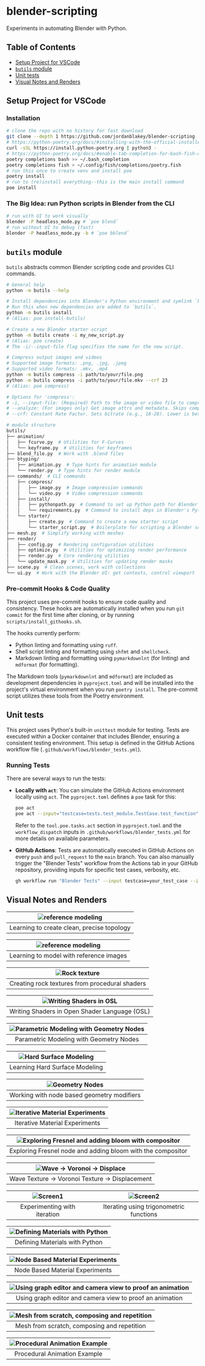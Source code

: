 # blender-scripting

Experiments in automating Blender with Python.

<!-- START doctoc generated TOC please keep comment here to allow auto update -->
<!-- DON'T EDIT THIS SECTION, INSTEAD RE-RUN doctoc TO UPDATE -->
## Table of Contents

- [Setup Project for VSCode](#setup-project-for-vscode)
- [`butils` module](#butils-module)
- [Unit tests](#unit-tests)
- [Visual Notes and Renders](#visual-notes-and-renders)

<!-- END doctoc generated TOC please keep comment here to allow auto update -->

## Setup Project for VSCode

### Installation

```sh
# clone the repo with no history for fast download
git clone --depth 1 https://github.com/jordanblakey/blender-scripting
# https://python-poetry.org/docs/#installing-with-the-official-installer
curl -sSL https://install.python-poetry.org | python3 -
# https://python-poetry.org/docs/#enable-tab-completion-for-bash-fish-or-zsh
poetry completions bash >> ~/.bash_completion
poetry completions fish > ~/.config/fish/completions/poetry.fish
# run this once to create venv and install poe
poetry install
# run to (re)install everything--this is the main install command
poe install
```

### The Big Idea: run Python scripts in Blender from the CLI

```sh
# run with UI to work visually
blender -P headless_mode.py # `poe blend`
# run without UI to debug (fast)
blender -P headless_mode.py -b # `poe bblend`
```

## `butils` module

`butils` abstracts common Blender scripting code and provides CLI commands.

```sh
# General help
python -m butils --help

# Install dependencies into Blender's Python environment and symlink `butils`
# Run this when new dependencies are added to `butils`.
python -m butils install
# (Alias: poe install-butils)

# Create a new Blender starter script
python -m butils create -i my_new_script.py
# (Alias: poe create)
# The -i/--input-file flag specifies the name for the new script.

# Compress output images and videos
# Supported image formats: .png, .jpg, .jpeg
# Supported video formats: .mkv, .mp4
python -m butils compress -i path/to/your/file.png
python -m butils compress -i path/to/your/file.mkv --crf 23
# (Alias: poe compress)

# Options for 'compress':
# -i, --input-file: (Required) Path to the image or video file to compress.
# --analyze: (For images only) Get image attrs and metadata. Skips compression.
# --crf: Constant Rate Factor. Sets bitrate (e.g., 18-28). Lower is better.

# module structure
butils/
├── animation/
│   ├── fcurve.py  # Utilities for F-Curves
│   └── keyframe.py  # Utilities for keyframes
├── blend_file.py  # Work with .blend files
├── btyping/
│   ├── animation.py  # Type hints for animation module
│   └── render.py  # Type hints for render module
├── commands/  # CLI commands
│   ├── compress/
│   │   ├── image.py  # Image compression commands
│   │   └── video.py  # Video compression commands
│   ├── install/
│   │   ├── pythonpath.py  # Command to set up Python path for Blender
│   │   └── requirements.py  # Command to install deps in Blender's Python
│   └── starter/
│       ├── create.py  # Command to create a new starter script
│       └── starter_script.py  # Boilerplate for scripting a Blender scene
├── mesh.py  # Simplify working with meshes
├── render/
│   ├── config.py  # Rendering configuration utilities
│   ├── optimize.py  # Utilities for optimizing render performance
│   ├── render.py  # Core rendering utilities
│   └── update_mask.py  # Utilities for updating render masks
├── scene.py  # Clean scenes, work with collections
└── ui.py  # Work with the Blender UI: get contexts, control viewport
```

### Pre-commit Hooks & Code Quality

This project uses pre-commit hooks to ensure code quality and consistency. These
hooks are automatically installed when you run `git commit` for the first time
after cloning, or by running `scripts/install_githooks.sh`.

The hooks currently perform:

- Python linting and formatting using `ruff`.
- Shell script linting and formatting using `shfmt` and `shellcheck`.
- Markdown linting and formatting using `pymarkdownlnt` (for linting) and
  `mdformat` (for formatting).

The Markdown tools (`pymarkdownlnt` and `mdformat`) are included as development
dependencies in `pyproject.toml` and will be installed into the project's
virtual environment when you run `poetry install`. The pre-commit script
utilizes these tools from the Poetry environment.

## Unit tests

This project uses Python's built-in `unittest` module for testing. Tests are
executed within a Docker container that includes Blender, ensuring a consistent
testing environment. This setup is defined in the GitHub Actions workflow file
(`.github/workflows/blender_tests.yml`).

### Running Tests

There are several ways to run the tests:

- **Locally with `act`**: You can simulate the GitHub Actions environment
  locally using `act`. The `pyproject.toml` defines a `poe` task for this:

  ```sh
  poe act
  poe act --input="testcase=tests.test_module.TestCase.test_function"
  ```

  Refer to the `tool.poe.tasks.act` section in `pyproject.toml` and the
  `workflow_dispatch` inputs in `.github/workflows/blender_tests.yml` for more
  details on available parameters.

- **GitHub Actions**: Tests are automatically executed in GitHub Actions on
  every `push` and `pull_request` to the `main` branch. You can also manually
  trigger the "Blender Tests" workflow from the Actions tab in your GitHub
  repository, providing inputs for specific test cases, verbosity, etc.

  ```sh
  gh workflow run "Blender Tests" --input testcase=your_test_case --input verbosity=2
  ```

## Visual Notes and Renders

|  ![reference modeling][topology_practice]  |
| :----------------------------------------: |
| Learning to create clean, precise topology |

| ![reference modeling][modeling_with_reference_images] |
| :---------------------------------------------------: |
|        Learning to model with reference images        |

|    ![Rock texture][procedural_rock_shader]     |
| :--------------------------------------------: |
| Creating rock textures from procedural shaders |

| ![Writing Shaders in OSL][writing_shaders_in_osl] |
| :-----------------------------------------------: |
|   Writing Shaders in Open Shader Language (OSL)   |

| ![Parametric Modeling with Geometry Nodes][parameteric_meshes_geometry_nodes] |
| :---------------------------------------------------------------------------: |
|                    Parametric Modeling with Geometry Nodes                    |

| ![Hard Surface Modeling][hard_surface_modeling] |
| :---------------------------------------------: |
|         Learning Hard Surface Modeling          |

| ![Geometry Nodes][geometry_nodes_and_materials] |
| :---------------------------------------------: |
|   Working with node based geometry modifiers    |

| ![Iterative Material Experiments][iterative_material_exploration_bsdf] |
| :--------------------------------------------------------------------: |
|                     Iterative Material Experiments                     |

| ![Exploring Fresnel and adding bloom with compositor][fresnel_node_bloom] |
| :-----------------------------------------------------------------------: |
|        Exploring Fresnel node and adding bloom with the compositor        |

| ![Wave -> Voronoi -> Displace][material_wave_texture_voronoi_displacement] |
| :------------------------------------------------------------------------: |
|              Wave Texture -> Voronoi Texture -> Displacement               |

|    ![Screen1][iteration]     |         ![Screen2][iteration2]          |
| :--------------------------: | :-------------------------------------: |
| Experimenting with iteration | Iterating using trigonometric functions |

| ![Defining Materials with Python][cycles_render_200] |
| :--------------------------------------------------: |
|            Defining Materials with Python            |

| ![Node Based Material Experiments][node_mat_experiments] |
| :------------------------------------------------------: |
|             Node Based Material Experiments              |

| ![Using graph editor and camera view to proof an animation][graph_editor] |
| :-----------------------------------------------------------------------: |
|         Using graph editor and camera view to proof an animation          |

| ![Mesh from scratch, composing and repetition][cycles_render_hq] |
| :--------------------------------------------------------------: |
|           Mesh from scratch, composing and repetition            |

| ![Procedural Animation Example][interface] |
| :----------------------------------------: |
|        Procedural Animation Example        |

[topology_practice]: /static/images/readme/topology_practice.png
[modeling_with_reference_images]:
  /static/images/readme/modeling_with_reference_images.png
[procedural_rock_shader]: /static/images/readme/procedural-rock-shader.png
[writing_shaders_in_osl]: /static/images/readme/writing_shaders_in_osl.png
[parameteric_meshes_geometry_nodes]:
  /static/images/readme/parameteric_meshes_geometry_nodes.png
[hard_surface_modeling]: /static/images/readme/hard_surface_modeling.png
[geometry_nodes_and_materials]:
  /static/images/readme/geometry_nodes_and_materials.png
[iterative_material_exploration_bsdf]:
  /static/images/readme/iterative_material_exploration-BSDF.png
[fresnel_node_bloom]: /static/images/readme/fresnel_node+bloom.png
[material_wave_texture_voronoi_displacement]:
  /static/images/readme/materal_wave-texture_voronoi_displacement.png
[iteration]: /static/images/readme/iteration.png
[iteration2]: /static/images/readme/iteration2.png
[cycles_render_200]: /static/images/readme/cycles_render@200.png
[node_mat_experiments]: /static/images/readme/node_mat_experiments.png
[graph_editor]: /static/images/readme/graph_editor.png
[cycles_render_hq]: /static/images/readme/cycles_render_hq.png
[interface]: /static/images/readme/interface.png
